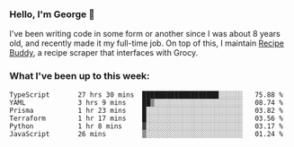 ### Hello, I'm George 👋

I've been writing code in some form or another since I was about 8 years old, and recently made it my full-time job. On top of this, I maintain [Recipe Buddy](https://github.com/georgegebbett/recipe-buddy), a recipe scraper that interfaces with Grocy.  

<!--
**georgegebbett/georgegebbett** is a ✨ _special_ ✨ repository because its `README.md` (this file) appears on your GitHub profile.

Here are some ideas to get you started:

- 🔭 I’m currently working on ...
- 🌱 I’m currently learning ...
- 👯 I’m looking to collaborate on ...
- 🤔 I’m looking for help with ...
- 💬 Ask me about ...
- 📫 How to reach me: ...
- 😄 Pronouns: ...
- ⚡ Fun fact: ...
-->

### What I've been up to this week:
<!--START_SECTION:waka-->

```text
TypeScript       27 hrs 30 mins  ███████████████████░░░░░░   75.88 %
YAML             3 hrs 9 mins    ██▒░░░░░░░░░░░░░░░░░░░░░░   08.74 %
Prisma           1 hr 23 mins    █░░░░░░░░░░░░░░░░░░░░░░░░   03.82 %
Terraform        1 hr 17 mins    █░░░░░░░░░░░░░░░░░░░░░░░░   03.56 %
Python           1 hr 8 mins     ▓░░░░░░░░░░░░░░░░░░░░░░░░   03.17 %
JavaScript       26 mins         ▒░░░░░░░░░░░░░░░░░░░░░░░░   01.24 %
```

<!--END_SECTION:waka-->

